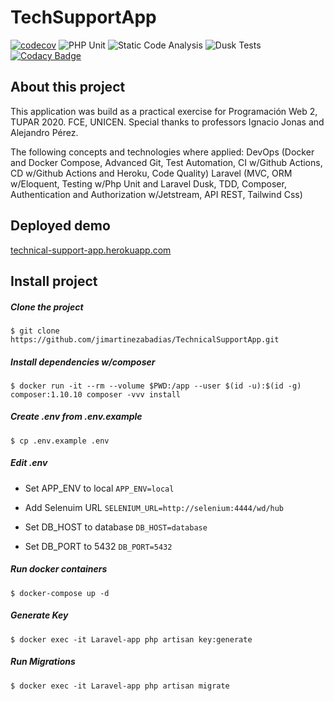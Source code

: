# TechSupportApp
[![codecov](https://codecov.io/gh/jimartinezabadias/TechnicalSupportApp/branch/master/graph/badge.svg)](https://codecov.io/gh/jimartinezabadias/TechnicalSupportApp)
![PHP Unit](https://github.com/jimartinezabadias/TechnicalSupportApp/workflows/Laravel/badge.svg)
![Static Code Analysis](https://github.com/jimartinezabadias/TechnicalSupportApp/workflows/Static%20Code%20Analysis/badge.svg)
![Dusk Tests](https://github.com/jimartinezabadias/TechnicalSupportApp/workflows/Dusk%20Tests/badge.svg)
[![Codacy Badge](https://app.codacy.com/project/badge/Grade/0888955c12db43a1b52963ba39df7dba)](https://www.codacy.com/gh/jimartinezabadias/TechnicalSupportApp/dashboard?utm_source=github.com&amp;utm_medium=referral&amp;utm_content=jimartinezabadias/TechnicalSupportApp&amp;utm_campaign=Badge_Grade)

## About this project
This application was build as a practical exercise for Programación Web 2, TUPAR 2020. FCE, UNICEN.
Special thanks to professors Ignacio Jonas and Alejandro Pérez.

The following concepts and technologies where applied:
DevOps (Docker and Docker Compose, Advanced Git, Test Automation, CI w/Github Actions, CD w/Github Actions and Heroku, Code Quality)
Laravel (MVC, ORM w/Eloquent, Testing w/Php Unit and Laravel Dusk, TDD, Composer, Authentication and Authorization w/Jetstream, API REST, Tailwind Css)

## Deployed demo
<a href="https://technical-support-app.herokuapp.com/">technical-support-app.herokuapp.com</a>

## Install project

##### Clone the project

`$ git clone https://github.com/jimartinezabadias/TechnicalSupportApp.git`

##### Install dependencies w/composer

`$ docker run -it --rm --volume $PWD:/app --user $(id -u):$(id -g) composer:1.10.10 composer -vvv install`

##### Create .env from .env.example

`$ cp .env.example .env`

##### Edit .env

* Set APP_ENV to local `APP_ENV=local`
    
* Add Selenuim URL `SELENIUM_URL=http://selenium:4444/wd/hub`
    
* Set DB_HOST to database `DB_HOST=database`
    
* Set DB_PORT to 5432 `DB_PORT=5432`

##### Run docker containers

`$ docker-compose up -d`

##### Generate Key

`$ docker exec -it Laravel-app php artisan key:generate`

##### Run Migrations

`$ docker exec -it Laravel-app php artisan migrate`

